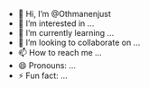 - 👋 Hi, I’m @Othmanenjust
- 👀 I’m interested in ...
- 🌱 I’m currently learning ...
- 💞️ I’m looking to collaborate on ...
- 📫 How to reach me ...
- 😄 Pronouns: ...
- ⚡ Fun fact: ...

<!---
Othmanenjust/Othmanenjust is a ✨ special ✨ repository because its `README.md` (this file) appears on your GitHub profile.
You can click the Preview link to take a look at your changes.
--->
